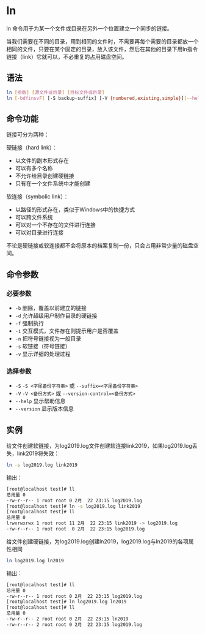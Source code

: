 # ln

ln 命令用于为某一个文件或目录在另外一个位置建立一个同步的链接。

当我们需要在不同的目录，用到相同的文件时，不需要再每个需要的目录都放一个相同的文件，只要在某个固定的目录，放入该文件，然后在其他的目录下用ln指令链接（link）它就可以，不必重复的占用磁盘空间。

## 语法

```bash
ln [参数] [源文件或目录] [目标文件或目录]
ln [-bdfinsvF] [-S backup-suffix] [-V {numbered,existing,simple}][--help][--version][--]
```

## 命令功能

链接可分为两种：

硬链接（hard link）：

- 以文件的副本形式存在
- 可以有多个名称
- 不允许给目录创建硬链接
- 只有在一个文件系统中才能创建

软连接（symbolic link）：

- 以路径的形式存在，类似于Windows中的快捷方式
- 可以跨文件系统
- 可以对一个不存在的文件进行连接
- 可以对目录进行连接

不论是硬链接或软连接都不会将原本的档案复制一份，只会占用非常少量的磁盘空间。

## 命令参数

### 必要参数

- `-b` 删除，覆盖以前建立的链接
- `-d` 允许超级用户制作目录的硬链接
- `-f` 强制执行
- `-i` 交互模式，文件存在则提示用户是否覆盖
- `-n` 把符号链接视为一般目录
- `-s` 软链接（符号链接）
- `-v` 显示详细的处理过程

### 选择参数

- `-S` `-S <字尾备份字符串>` 或 `--suffix=<字尾备份字符串>`
- `-V` `-V <备份方式>` 或 `--version-control=<备份方式>`
- `--help` 显示帮助信息
- `--version` 显示版本信息

## 实例

给文件创建软链接，为log2019.log文件创建软连接link2019，如果log2019.log丢失，link2019将失效：

```bash
ln -s log2019.log link2019
```

输出：

```bash
[root@localhost test]# ll
总用量 0
-rw-r--r-- 1 root root 0 2月  22 23:15 log2019.log
[root@localhost test]# ln -s log2019.log link2019
[root@localhost test]# ll
总用量 0
lrwxrwxrwx 1 root root 11 2月  22 23:15 link2019 -> log2019.log
-rw-r--r-- 1 root root  0 2月  22 23:15 log2019.log
```

给文件创建硬链接，为log2019.log创建ln2019，log2019.log与ln2019的各项属性相同

```bash
ln log2019.log ln2019
```

输出：

```bash
[root@localhost test]# ll
总用量 0
-rw-r--r-- 1 root root 0 2月  22 23:15 log2019.log
[root@localhost test]# ln log2019.log ln2019
[root@localhost test]# ll
总用量 0
-rw-r--r-- 2 root root 0 2月  22 23:15 ln2019
-rw-r--r-- 2 root root 0 2月  22 23:15 log2019.log
```
